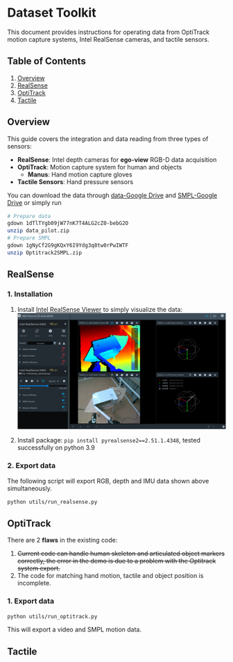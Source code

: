 # Dataset Toolkit

This document provides instructions for operating data from OptiTrack motion capture systems, Intel RealSense cameras, and tactile sensors.

## Table of Contents

1. [Overview](#overview)
2. [RealSense](#realsense)
3. [OptiTrack](#optitrack-setup)
4. [Tactile](#tactile-sensor-setup)

## Overview

This guide covers the integration and data reading from three types of sensors:

- **RealSense**: Intel depth cameras for **ego-view** RGB-D data acquisition
- **OptiTrack**: Motion capture system for human and objects
    - **Manus**: Hand motion capture gloves
- **Tactile Sensors**: Hand pressure sensors

You can download the data through [data-Google Drive](https://drive.google.com/file/d/1dTlTYgb09jW77nK7T4ALG2cZ0-bebG2O/view?usp=sharing) and [SMPL-Google Drive](https://drive.google.com/file/d/1gNyCf2G9gKQxY6I9Ydg3q8tw0rPwIWTF/view?usp=sharing) or simply run

```bash
# Prepare data
gdown 1dTlTYgb09jW77nK7T4ALG2cZ0-bebG2O
unzip data_pilot.zip
# Prepare SMPL
gdown 1gNyCf2G9gKQxY6I9Ydg3q8tw0rPwIWTF
unzip Optitrack2SMPL.zip
```

## RealSense

### 1. Installation
1. Install [Intel RealSense Viewer](https://www.intelrealsense.com/sdk-2/) to simply visualize the data:
![RealSense Viewer Interface](EgoView_Screenshot.png)

2. Install package: `pip install pyrealsense2==2.51.1.4348`, tested successfully on python 3.9

### 2. Export data
The following script will export RGB, depth and IMU data shown above simultaneously.
```bash
python utils/run_realsense.py
```

## OptiTrack
There are 2 **flaws** in the existing code:
1. ~~Current code can handle human skeleton and articulated object markers correctly, the error in the demo is due to a problem with the Optitrack system export.~~
2. The code for matching hand motion, tactile and object position is incomplete.
### 1. Export data
```bash
python utils/run_optitrack.py
```
This will export a video and SMPL motion data.

## Tactile


